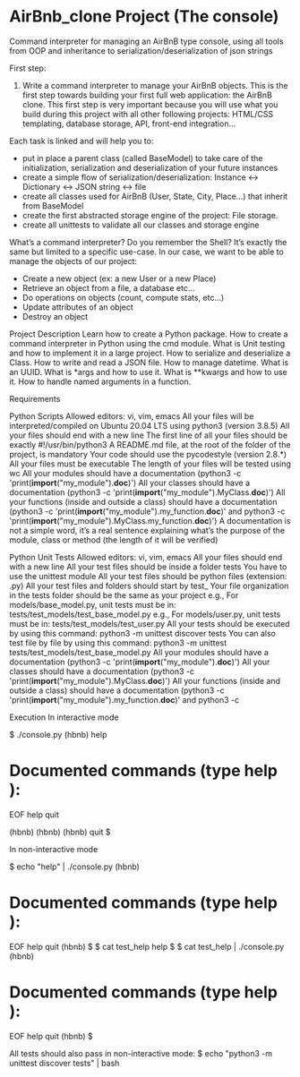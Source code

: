 # AirBnb_clone Project (The console)

Command interpreter for managing an AirBnB type console, using all tools from OOP and inheritance to serialization/deserialization of json strings

First step:
1. Write a command interpreter to manage your AirBnB objects.
This is the first step towards building your first full web application: the AirBnB clone. This first step is very important because you will use what you build during this project with all other following projects: HTML/CSS templating, database storage, API, front-end integration…

Each task is linked and will help you to:
- put in place a parent class (called BaseModel) to take care of the initialization, serialization and deserialization of your future instances
- create a simple flow of serialization/deserialization: Instance <-> Dictionary <-> JSON string <-> file
- create all classes used for AirBnB (User, State, City, Place…) that inherit from BaseModel
- create the first abstracted storage engine of the project: File storage.
- create all unittests to validate all our classes and storage engine

What’s a command interpreter?
Do you remember the Shell? It’s exactly the same but limited to a specific use-case. In our case, we want to be able to manage the objects of our project:
- Create a new object (ex: a new User or a new Place)
- Retrieve an object from a file, a database etc…
- Do operations on objects (count, compute stats, etc…)
- Update attributes of an object
- Destroy an object

Project Description
Learn how to create a Python package. How to create a command interpreter in Python using the cmd module. What is Unit testing and how to implement it in a large project. How to serialize and deserialize a Class. How to write and read a JSON file. How to manage datetime. What is an UUID. What is *args and how to use it. What is **kwargs and how to use it. How to handle named arguments in a function.

Requirements

Python Scripts
  Allowed editors: vi, vim, emacs
  All your files will be interpreted/compiled on Ubuntu 20.04 LTS using python3 (version 3.8.5)
  All your files should end with a new line
  The first line of all your files should be exactly #!/usr/bin/python3
  A README.md file, at the root of the folder of the project, is mandatory
  Your code should use the pycodestyle (version 2.8.*)
  All your files must be executable
  The length of your files will be tested using wc
  All your modules should have a documentation (python3 -c 'print(__import__("my_module").__doc__)')
  All your classes should have a documentation (python3 -c 'print(__import__("my_module").MyClass.__doc__)')
  All your functions (inside and outside a class) should have a documentation (python3 -c 'print(__import__("my_module").my_function.__doc__)' and python3 -c 'print(__import__("my_module").MyClass.my_function.__doc__)')
  A documentation is not a simple word, it’s a real sentence explaining what’s the purpose of the module, class or method (the length of it will be verified)

Python Unit Tests
  Allowed editors: vi, vim, emacs
  All your files should end with a new line
  All your test files should be inside a folder tests
  You have to use the unittest module
  All your test files should be python files (extension: .py)
  All your test files and folders should start by test_
  Your file organization in the tests folder should be the same as your project
  e.g., For models/base_model.py, unit tests must be in: tests/test_models/test_base_model.py
  e.g., For models/user.py, unit tests must be in: tests/test_models/test_user.py
  All your tests should be executed by using this command: python3 -m unittest discover tests
  You can also test file by file by using this command: python3 -m unittest tests/test_models/test_base_model.py
  All your modules should have a documentation (python3 -c 'print(__import__("my_module").__doc__)')
  All your classes should have a documentation (python3 -c 'print(__import__("my_module").MyClass.__doc__)')
  All your functions (inside and outside a class) should have a documentation (python3 -c 'print(__import__("my_module").my_function.__doc__)' and python3 -c 
  
Execution
In interactive mode

$ ./console.py
(hbnb) help

Documented commands (type help <topic>):
========================================
EOF  help  quit

(hbnb)
(hbnb)
(hbnb) quit
$

In non-interactive mode

$ echo "help" | ./console.py
(hbnb)

Documented commands (type help <topic>):
========================================
EOF  help  quit
(hbnb)
$
$ cat test_help
help
$
$ cat test_help | ./console.py
(hbnb)

Documented commands (type help <topic>):
========================================
EOF  help  quit
(hbnb)
$

All tests should also pass in non-interactive mode: $ echo "python3 -m unittest discover tests" | bash
